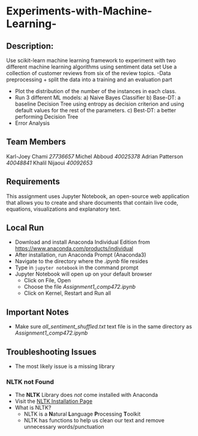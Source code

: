 # Experiments-with-Machine-Learning-

## Description:
Use scikit-learn  machine  learning  framework  to experiment with two different machine learning algorithms using sentiment data set
Use a collection of customer reviews from six of the review topics.
-Data preprocessing + split the data into a training and an evaluation part
* Plot the distribution of the number of the instances in each class.
* Run 3 different ML models: 
a) Naive Bayes Classifier 
b) Base-DT: a baseline Decision Tree using entropy as decision criterion and using default values for the rest of the parameters. 
c) Best-DT: a better performing Decision Tree
* Error Analysis

## Team Members
Karl-Joey Chami *27736657*
Michel Abboud *40025378*
Adrian Patterson *40048841*
Khalil Nijaoui *40092653*

## Requirements
This assignment uses Jupyter Notebook, an open-source web application that allows you to create and share documents that contain live code, equations, visualizations and explanatory text.

## Local Run

 - Download and install Anaconda Individual Edition from https://www.anaconda.com/products/individual
 - After installation, run Anaconda Prompt (Anaconda3)
 - Navigate to the directory where the *.ipynb* file resides
 - Type in `jupyter notebook` in the command prompt
 - Jupyter Notebook will open up on your default browser
	 - Click on File, Open
	 - Choose the file *Assignment1_comp472.ipynb*
	 - Click on Kernel, Restart and Run all

## Important Notes

 - Make sure *all_sentiment_shuffled.txt* text file is in the same directory as *Assignment1_comp472.ipynb*
 
## Troubleshooting Issues
* The most likely issue is a missing library

### NLTK not Found
* The **NLTK** Library does *not* come installed with Anaconda
* Visit the [NLTK Installation Page](https://www.nltk.org/install.html)
* What is NLTK?
    * NLTK is a **N**atural **L**anguage **P**rocessing **T**oolkit
    * NLTK has functions to help us clean our text and remove unnecessary words/punctuation
